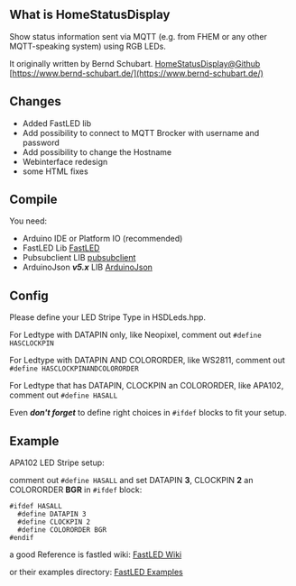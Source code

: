 **What is HomeStatusDisplay**
---
Show status information sent via MQTT (e.g. from FHEM or any other MQTT-speaking system) using RGB LEDs.

It originally written by Bernd Schubart.
[HomeStatusDisplay@Github](https://github.com/MTJoker/HomeStatusDisplay)
[https://www.bernd-schubart.de/](https://www.bernd-schubart.de/)

**Changes**
---
- Added FastLED lib
- Add possibility to connect to MQTT Brocker with username and password
- Add possibility to change the Hostname
- Webinterface redesign
- some HTML fixes

**Compile**
---
You need:
- Arduino IDE or Platform IO (recommended)
- FastLED Lib [FastLED](https://github.com/FastLED/FastLED)
- Pubsubclient LIB [pubsubclient](https://github.com/knolleary/pubsubclient)
- ArduinoJson ***v5.x*** LIB [ArduinoJson](https://github.com/bblanchon/ArduinoJson)

**Config**
---
Please define your LED Stripe Type in HSDLeds.hpp.

For Ledtype with DATAPIN only, like Neopixel, comment out
`#define HASCLOCKPIN`

For Ledtype with DATAPIN AND COLORORDER, like WS2811, comment out
`#define HASCLOCKPINANDCOLORORDER`

For Ledtype that has DATAPIN, CLOCKPIN an COLORORDER, like APA102, comment out `#define HASALL`

Even ***don't forget*** to define right choices in `#ifdef` blocks to fit
your setup.

**Example**
---
APA102 LED Stripe setup:

comment out `#define HASALL` and
set DATAPIN **3**, CLOCKPIN **2** an COLORORDER **BGR** in `#ifdef` block:


```
#ifdef HASALL
  #define DATAPIN 3
  #define CLOCKPIN 2
  #define COLORORDER BGR
#endif
```

a good Reference is fastled wiki:
[FastLED Wiki](https://github.com/FastLED/FastLED/wiki/Chipset-reference#upcoming)

or their examples directory:
[FastLED Examples](https://github.com/FastLED/FastLED/tree/master/examples)